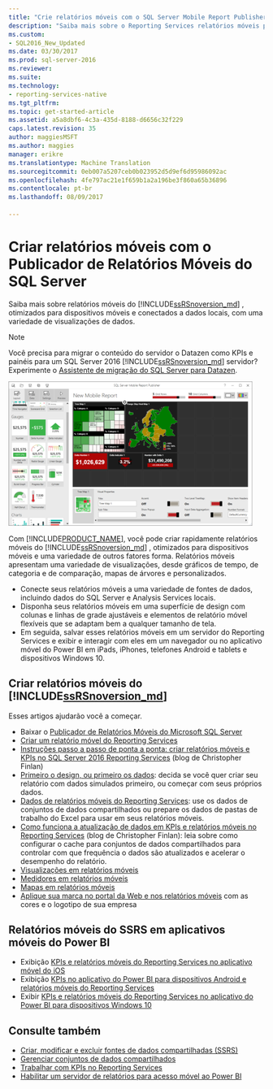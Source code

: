 ```yaml
---
title: "Crie relatórios móveis com o SQL Server Mobile Report Publisher | Microsoft Docs"
description: "Saiba mais sobre o Reporting Services relatórios móveis para dispositivos móveis, conectados aos dados no local, com uma variedade de visualizações de dados."
ms.custom:
- SQL2016_New_Updated
ms.date: 03/30/2017
ms.prod: sql-server-2016
ms.reviewer: 
ms.suite: 
ms.technology:
- reporting-services-native
ms.tgt_pltfrm: 
ms.topic: get-started-article
ms.assetid: a5a8dbf6-4c3a-435d-8188-d6656c32f229
caps.latest.revision: 35
author: maggiesMSFT
ms.author: maggies
manager: erikre
ms.translationtype: Machine Translation
ms.sourcegitcommit: 0eb007a5207ceb0b023952d5d9ef6d95986092ac
ms.openlocfilehash: 4fe797ac21e1f659b1a2a196be3f860a65b36896
ms.contentlocale: pt-br
ms.lasthandoff: 08/09/2017

---
```

# <a name="create-mobile-reports-with-sql-server-mobile-report-publisher"></a>Criar relatórios móveis com o Publicador de Relatórios Móveis do SQL Server
Saiba mais sobre relatórios móveis do [!INCLUDE[ssRSnoversion_md](../../includes/ssrsnoversion-md.md)] , otimizados para dispositivos móveis e conectados a dados locais, com uma variedade de visualizações de dados. 

>[!NOTE]
>  Você precisa para migrar o conteúdo do servidor o Datazen como KPIs e painéis para um SQL Server 2016 [!INCLUDE[ssRSnoversion_md](../../includes/ssrsnoversion-md.md)] servidor? Experimente o [Assistente de migração do SQL Server para Datazen](https://www.microsoft.com/en-us/download/details.aspx?id=53128). 
 
![SS_MRP_LayoutTabSm](../../reporting-services/media/ss-mrp-layouttabsm.png)  

Com [!INCLUDE[PRODUCT_NAME](../../includes/ss-mobilereptpub-long.md)], você pode criar rapidamente relatórios móveis do [!INCLUDE[ssRSnoversion_md](../../includes/ssrsnoversion-md.md)] , otimizados para dispositivos móveis e uma variedade de outros fatores forma. Relatórios móveis apresentam uma variedade de visualizações, desde gráficos de tempo, de categoria e de comparação, mapas de árvores e personalizados. 

* Conecte seus relatórios móveis a uma variedade de fontes de dados, incluindo dados do SQL Server e Analysis Services locais. 
* Disponha seus relatórios móveis em uma superfície de design com colunas e linhas de grade ajustáveis e elementos de relatório móvel flexíveis que se adaptam bem a qualquer tamanho de tela. 
* Em seguida, salvar esses relatórios móveis em um servidor do Reporting Services e exibir e interagir com eles em um navegador ou no aplicativo móvel do Power BI em iPads, iPhones, telefones Android e tablets e dispositivos Windows 10.
  
## <a name="create-includessrsnoversionmdincludesssrsnoversion-mdmd--mobile-reports"></a>Criar relatórios móveis do [!INCLUDE[ssRSnoversion_md](../../includes/ssrsnoversion-md.md)]  
  
Esses artigos ajudarão você a começar.
-  Baixar o [Publicador de Relatórios Móveis do Microsoft SQL Server](http://go.microsoft.com/fwlink/?LinkID=733527)  
-  [Criar um relatório móvel do Reporting Services](../../reporting-services/mobile-reports/create-a-reporting-services-mobile-report.md)  
-  [Instruções passo a passo de ponta a ponta: criar relatórios móveis e KPIs no SQL Server 2016 Reporting Services](http://christopherfinlan.com/2015/12/21/how-to-create-mobile-reports-and-kpis-in-sql-server-reporting-services-2016-an-end-to-end-walkthrough/) (blog de Christopher Finlan)  
- [Primeiro o design, ou primeiro os dados](../../reporting-services/mobile-reports/design-first-or-data-first-when-creating-in-reporting-services-mobile-reports.md): decida se você quer criar seu relatório com dados simulados primeiro, ou começar com seus próprios dados.  
- [Dados de relatórios móveis do Reporting Services](../../reporting-services/mobile-reports/data-for-reporting-services-mobile-reports.md): use os dados de conjuntos de dados compartilhados ou prepare os dados de pastas de trabalho do Excel para usar em seus relatórios móveis.
- [Como funciona a atualização de dados em KPIs e relatórios móveis no Reporting Services](http://christopherfinlan.com/2016/02/10/so-refreshinghow-data-refresh-works-with-mobile-reports-and-kpis-in-reporting-services/) (blog de Christopher Finlan): leia sobre como configurar o cache para conjuntos de dados compartilhados para controlar com que frequência o dados são atualizados e acelerar o desempenho do relatório.
- [Visualizações em relatórios móveis](../../reporting-services/mobile-reports/add-visualizations-to-reporting-services-mobile-reports.md)
- [Medidores em relatórios móveis](../../reporting-services/mobile-reports/add-gauges-to-mobile-reports-reporting-services.md)
- [Mapas em relatórios móveis](../../reporting-services/mobile-reports/maps-in-reporting-services-mobile-reports.md)
- [Aplique sua marca no portal da Web e nos relatórios móveis](../../reporting-services/branding-the-web-portal.md) com as cores e o logotipo de sua empresa
  
## <a name="ssrs-mobile-reports-in-the-power-bi-mobile-apps"></a>Relatórios móveis do SSRS em aplicativos móveis do Power BI

-  Exibição [KPIs e relatórios móveis do Reporting Services no aplicativo móvel do iOS](https://powerbi.microsoft.com/documentation/powerbi-mobile-iphone-kpis-mobile-reports)
-  Exibição [KPIs no aplicativo do Power BI para dispositivos Android e relatórios móveis do Reporting Services](https://powerbi.microsoft.com/documentation/powerbi-mobile-android-kpis-mobile-reports)
-  Exibir [KPIs e relatórios móveis do Reporting Services no aplicativo do Power BI para dispositivos Windows 10](https://powerbi.microsoft.com/documentation/powerbi-mobile-win10-kpis-mobile-reports/)    

## <a name="see-also"></a>Consulte também  
  
-   [Criar, modificar e excluir fontes de dados compartilhadas (SSRS)](../../reporting-services/report-data/create-modify-and-delete-shared-data-sources-ssrs.md)  
-   [Gerenciar conjuntos de dados compartilhados](../../reporting-services/report-data/manage-shared-datasets.md)  
-  [Trabalhar com KPIs no Reporting Services](../../reporting-services/working-with-kpis-in-reporting-services.md)  
- [Habilitar um servidor de relatórios para acesso móvel ao Power BI](../../reporting-services/report-server/enable-a-report-server-for-power-bi-mobile-access.md)  

  
  


